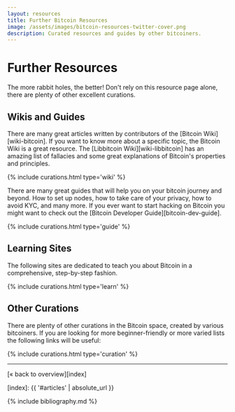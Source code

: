 ```yaml
---
layout: resources
title: Further Bitcoin Resources
image: /assets/images/bitcoin-resources-twitter-cover.png
description: Curated resources and guides by other bitcoiners.
---
```


# Further Resources

The more rabbit holes, the better! Don't rely on this resource page alone, there
are plenty of other excellent curations.

## Wikis and Guides

There are many great articles written by contributors of the [Bitcoin
Wiki][wiki-bitcoin]. If you want to know more about a specific topic, the
Bitcoin Wiki is a great resource. The [Libbitcoin Wiki][wiki-libbitcoin] has an
amazing list of fallacies and some great explanations of Bitcoin's properties
and principles.

{% include curations.html type='wiki' %}

There are many great guides that will help you on your bitcoin journey and
beyond. How to set up nodes, how to take care of your privacy, how to avoid KYC,
and many more. If you ever want to start hacking on Bitcoin you might want to
check out the [Bitcoin Developer Guide][bitcoin-dev-guide].

{% include curations.html type='guide' %}

## Learning Sites

The following sites are dedicated to teach you about Bitcoin in a comprehensive,
step-by-step fashion.

{% include curations.html type='learn' %}

## Other Curations

There are plenty of other curations in the Bitcoin space, created by various
bitcoiners. If you are looking for more beginner-friendly or more varied lists
the following links will be useful:

{% include curations.html type='curation' %}

---

[« back to overview][index]

[index]: {{ '#articles' | absolute_url }}

{% include bibliography.md %}
